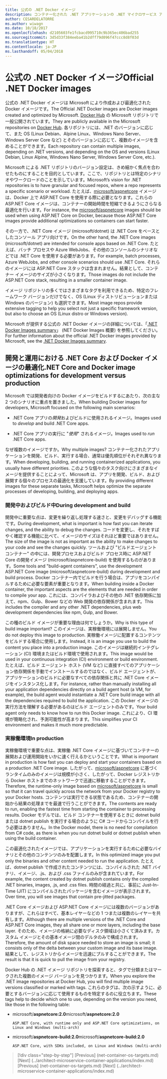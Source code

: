 ```yaml
---
title: 公式の .NET Docker イメージ
description: コンテナー化された .NET アプリケーションの .NET マイクロサービス アーキテクチャ | 公式の .NET Docker イメージ
author: CESARDELATORRE
ms.author: wiwagn
ms.date: 10/18/2017
ms.openlocfilehash: d2105603fe1fcbacd995710c9b365ec406bad255
ms.sourcegitcommit: 3d5d33f384eeba41b2dff79d096f47ccc8d8f03d
ms.translationtype: HT
ms.contentlocale: ja-JP
ms.lasthandoff: 05/04/2018
---
```

# <a name="official-net-docker-images"></a><span data-ttu-id="fe52b-103">公式の .NET Docker イメージ</span><span class="sxs-lookup"><span data-stu-id="fe52b-103">Official .NET Docker images</span></span>

<span data-ttu-id="fe52b-104">公式の .NET Docker イメージは Microsoft により作成および最適化された Docker イメージです。</span><span class="sxs-lookup"><span data-stu-id="fe52b-104">The Official .NET Docker images are Docker images created and optimized by Microsoft.</span></span> <span data-ttu-id="fe52b-105">[Docker Hub](https://hub.docker.com/u/microsoft/) の Microsoft リポジトリで一般公開されています。</span><span class="sxs-lookup"><span data-stu-id="fe52b-105">They are publicly available in the Microsoft repositories on [Docker Hub](https://hub.docker.com/u/microsoft/).</span></span> <span data-ttu-id="fe52b-106">各リポジトリには、.NET のバージョンに応じて、また OS (Linux Debian、Alpine Linux、Windows Nano Server、Windows Server Core など) とそのバージョンに応じて、複数のイメージを含めることができます。</span><span class="sxs-lookup"><span data-stu-id="fe52b-106">Each repository can contain multiple images, depending on .NET versions, and depending on the OS and versions (Linux Debian, Linux Alpine, Windows Nano Server, Windows Server Core, etc.).</span></span>

<span data-ttu-id="fe52b-107">Microsoft による .NET リポジトリのバージョン設定は、きめ細かく焦点を合わせたものにすることを目的としています。ここで、リポジトリとは特定のシナリオやワークロードのことを示しています。</span><span class="sxs-lookup"><span data-stu-id="fe52b-107">Microsoft’s vision for .NET repositories is to have granular and focused repos, where a repo represents a specific scenario or workload.</span></span> <span data-ttu-id="fe52b-108">たとえば、[microsoft/aspnetcore](https://hub.docker.com/r/microsoft/aspnetcore/) イメージは、Docker 上で ASP.NET Core を使用する際に必要となります。これらの ASP.NET Core イメージは、コンテナーの開始時間を短縮できるようにさらなる最適化を行います。</span><span class="sxs-lookup"><span data-stu-id="fe52b-108">For instance, the [microsoft/aspnetcore](https://hub.docker.com/r/microsoft/aspnetcore/) images should be used when using ASP.NET Core on Docker, because those ASP.NET Core images provide additional optimizations so containers can start faster.</span></span>

<span data-ttu-id="fe52b-109">その一方で、.NET Core イメージ (microsoft/dotnet) は .NET Core をベースとしたコンソール アプリ向けです。</span><span class="sxs-lookup"><span data-stu-id="fe52b-109">On the other hand, the .NET Core images (microsoft/dotnet) are intended for console apps based on .NET Core.</span></span> <span data-ttu-id="fe52b-110">たとえば、バッチ プロセスや Azure WebJobs、その他のコンソールのシナリオなどでは .NET Core を使用する必要があります。</span><span class="sxs-lookup"><span data-stu-id="fe52b-110">For example, batch processes, Azure WebJobs, and other console scenarios should use .NET Core.</span></span> <span data-ttu-id="fe52b-111">それらのイメージには ASP.NET Core スタックは含まれません。結果として、コンテナー イメージのサイズが小さくなります。</span><span class="sxs-lookup"><span data-stu-id="fe52b-111">Those images do not include the ASP.NET Core stack, resulting in a smaller container image.</span></span>

<span data-ttu-id="fe52b-112">イメージ リポジトリの多くではさまざまなタグを利用できるため、特定のフレームワーク バージョンだけでなく、OS (Linux ディストリビューションまたは Windows のバージョン) も選択できます。</span><span class="sxs-lookup"><span data-stu-id="fe52b-112">Most image repos provide extensive tagging to help you select not just a specific framework version, but also to choose an OS (Linux distro or Windows version).</span></span>

<span data-ttu-id="fe52b-113">Microsoft が提供する公式の .NET Docker イメージの詳細については、「[.NET Docker Images summary](https://aka.ms/dotnetdockerimages)」 (NET Docker Images 概要) を参照してください。</span><span class="sxs-lookup"><span data-stu-id="fe52b-113">For further information about the official .NET Docker images provided by Microsoft, see the [.NET Docker Images summary](https://aka.ms/dotnetdockerimages).</span></span>

## <a name="net-core-and-docker-image-optimizations-for-development-versus-production"></a><span data-ttu-id="fe52b-114">開発と運用における .NET Core および Docker イメージの最適化</span><span class="sxs-lookup"><span data-stu-id="fe52b-114">.NET Core and Docker image optimizations for development versus production</span></span>

<span data-ttu-id="fe52b-115">Microsoft では開発者向けの Docker イメージをビルドするにあたり、次の主な 2 つのシナリオに重点を置きました。</span><span class="sxs-lookup"><span data-stu-id="fe52b-115">When building Docker images for developers, Microsoft focused on the following main scenarios:</span></span>

-   <span data-ttu-id="fe52b-116">.NET Core アプリの*開発*およびビルドに使用されるイメージ。</span><span class="sxs-lookup"><span data-stu-id="fe52b-116">Images used to *develop* and build .NET Core apps.</span></span>

-   <span data-ttu-id="fe52b-117">.NET Core アプリの実行に "*使用*" されるイメージ。</span><span class="sxs-lookup"><span data-stu-id="fe52b-117">Images used to *run* .NET Core apps.</span></span>

<span data-ttu-id="fe52b-118">なぜ複数のイメージですか。</span><span class="sxs-lookup"><span data-stu-id="fe52b-118">Why multiple images?</span></span> <span data-ttu-id="fe52b-119">コンテナー化されたアプリケーションを開発、ビルド、実行する場合、通常は優先順位がそれぞれ異なります。</span><span class="sxs-lookup"><span data-stu-id="fe52b-119">When developing, building, and running containerized applications, you usually have different priorities.</span></span> <span data-ttu-id="fe52b-120">このような個々のタスク向けにさまざまなイメージを提供することによって、Microsoft は、アプリを開発、ビルド、および展開する個々のプロセスの最適化を支援しています。</span><span class="sxs-lookup"><span data-stu-id="fe52b-120">By providing different images for these separate tasks, Microsoft helps optimize the separate processes of developing, building, and deploying apps.</span></span>

### <a name="during-development-and-build"></a><span data-ttu-id="fe52b-121">開発中およびビルド中</span><span class="sxs-lookup"><span data-stu-id="fe52b-121">During development and build</span></span>

<span data-ttu-id="fe52b-122">開発中に重要な点は、変更を繰り返し処理する速さと、変更をデバッグする機能です。</span><span class="sxs-lookup"><span data-stu-id="fe52b-122">During development, what is important is how fast you can iterate changes, and the ability to debug the changes.</span></span> <span data-ttu-id="fe52b-123">コードを変更し、それをすばやく確認する機能に比べて、イメージのサイズはそれほど重要ではありません。</span><span class="sxs-lookup"><span data-stu-id="fe52b-123">The size of the image is not as important as the ability to make changes to your code and see the changes quickly.</span></span> <span data-ttu-id="fe52b-124">ツールおよび "ビルドエージェント コンテナー" の中には、開発プロセスおよびビルド プロセス時に ASP.NET Core の開発イメージ (microsoft/aspnetcore-build) を使用するものがあります。</span><span class="sxs-lookup"><span data-stu-id="fe52b-124">Some tools and "build-agent containers", use the development ASP.NET Core image (microsoft/aspnetcore-build) during development and build process.</span></span> <span data-ttu-id="fe52b-125">Docker コンテナー内でビルドを行う場合は、アプリをコンパイルするために必要な要素が重要となります。</span><span class="sxs-lookup"><span data-stu-id="fe52b-125">When building inside a Docker container, the important aspects are the elements that are needed in order to compile your app.</span></span> <span data-ttu-id="fe52b-126">これには、コンパイラおよびその他の .NET 依存関係に加えて、npm、Gulp、Bower などの Web 開発の依存関係が含まれます。</span><span class="sxs-lookup"><span data-stu-id="fe52b-126">This includes the compiler and any other .NET dependencies, plus web development dependencies like npm, Gulp, and Bower.</span></span>

<span data-ttu-id="fe52b-127">この種のビルド イメージが重要な理由は何でしょうか。</span><span class="sxs-lookup"><span data-stu-id="fe52b-127">Why is this type of build image important?</span></span> <span data-ttu-id="fe52b-128">このイメージは、実稼働環境には展開しません。</span><span class="sxs-lookup"><span data-stu-id="fe52b-128">You do not deploy this image to production.</span></span> <span data-ttu-id="fe52b-129">実稼働イメージに配置するコンテンツをビルドする場合に使用します。</span><span class="sxs-lookup"><span data-stu-id="fe52b-129">Instead, it is an image you use to build the content you place into a production image.</span></span> <span data-ttu-id="fe52b-130">このイメージは継続的インテグレーション (CI) 環境またはビルド環境で使用されます。</span><span class="sxs-lookup"><span data-stu-id="fe52b-130">This image would be used in your continuous integration (CI) environment or build environment.</span></span> <span data-ttu-id="fe52b-131">たとえば、ビルド エージェント ホスト (VM など) に直接すべてのアプリケーション依存関係を手動でインストールするのではなく、ビルド エージェントが、アプリケーションのビルドに必要なすべての依存関係と共に .NET Core イメージをインスタンス化します。</span><span class="sxs-lookup"><span data-stu-id="fe52b-131">For instance, rather than manually installing all your application dependencies directly on a build agent host (a VM, for example), the build agent would instantiate a .NET Core build image with all the dependencies required to build the application.</span></span> <span data-ttu-id="fe52b-132">この Docker イメージの実行方法を理解する必要があるのはビルド エージェントのみです。</span><span class="sxs-lookup"><span data-stu-id="fe52b-132">Your build agent only needs to know how to run this Docker image.</span></span> <span data-ttu-id="fe52b-133">これにより、CI 環境が簡略化され、予測可能性が高まります。</span><span class="sxs-lookup"><span data-stu-id="fe52b-133">This simplifies your CI environment and makes it much more predictable.</span></span>

### <a name="in-production"></a><span data-ttu-id="fe52b-134">実稼働環境</span><span class="sxs-lookup"><span data-stu-id="fe52b-134">In production</span></span>

<span data-ttu-id="fe52b-135">実稼働環境で重要な点は、実稼働 .NET Core イメージに基づいてコンテナーの展開および運用開始をいかに速く行えるかということです。</span><span class="sxs-lookup"><span data-stu-id="fe52b-135">What is important in production is how fast you can deploy and start your containers based on a production .NET Core image.</span></span> <span data-ttu-id="fe52b-136">したがって、[microsoft/aspnetcore](https://hub.docker.com/r/microsoft/aspnetcore/) に基づくランタイムのみのイメージは規模が小さく、したがって、Docker レジストリから Docker ホストまでのネットワークで迅速に移動することができます。</span><span class="sxs-lookup"><span data-stu-id="fe52b-136">Therefore, the runtime-only image based on [microsoft/aspnetcore](https://hub.docker.com/r/microsoft/aspnetcore/) is small so that it can travel quickly across the network from your Docker registry to your Docker hosts.</span></span> <span data-ttu-id="fe52b-137">コンテンツは実行できる状態であるため、コンテナーの開始から結果の処理までを最速で行うことができます。</span><span class="sxs-lookup"><span data-stu-id="fe52b-137">The contents are ready to run, enabling the fastest time from starting the container to processing results.</span></span> <span data-ttu-id="fe52b-138">Docker モデルでは、ビルド コンテナーを使用するときに dotnet build または dotnet publish を実行する場合のように C\# コードからコンパイルを行う必要はありません。</span><span class="sxs-lookup"><span data-stu-id="fe52b-138">In the Docker model, there is no need for compilation from C\# code, as there is when you run dotnet build or dotnet publish when using the build container.</span></span>

<span data-ttu-id="fe52b-139">この最適化されたイメージでは、アプリケーションを実行するために必要なバイナリとその他のコンテンツのみを配置します。</span><span class="sxs-lookup"><span data-stu-id="fe52b-139">In this optimized image you put only the binaries and other content needed to run the application.</span></span> <span data-ttu-id="fe52b-140">たとえば、dotnet publish で作成されたコンテンツには、コンパイルされた .NET バイナリ、イメージ、.js、および .css ファイルのみが含まれています。</span><span class="sxs-lookup"><span data-stu-id="fe52b-140">For example, the content created by dotnet publish contains only the compiled .NET binaries, images, .js, and .css files.</span></span> <span data-ttu-id="fe52b-141">時間の経過と共に、事前に Just-In-Time (JIT) にコンパイルされたパッケージを含むイメージが表示されます。</span><span class="sxs-lookup"><span data-stu-id="fe52b-141">Over time, you will see images that contain pre-jitted packages.</span></span>

<span data-ttu-id="fe52b-142">.NET Core イメージおよび ASP.NET Core イメージには複数のバージョンがありますが、これらはすべて、基本レイヤーなどの 1 つまたは複数のレイヤーを共有します。</span><span class="sxs-lookup"><span data-stu-id="fe52b-142">Although there are multiple versions of the .NET Core and ASP.NET Core images, they all share one or more layers, including the base layer.</span></span> <span data-ttu-id="fe52b-143">そのため、イメージの格納に必要なディスク領域は小さくて済みます。カスタム イメージとその基本イメージ間のデルタのみで構成されます。</span><span class="sxs-lookup"><span data-stu-id="fe52b-143">Therefore, the amount of disk space needed to store an image is small; it consists only of the delta between your custom image and its base image.</span></span> <span data-ttu-id="fe52b-144">結果として、レジストリからイメージを迅速にプルすることができます。</span><span class="sxs-lookup"><span data-stu-id="fe52b-144">The result is that it is quick to pull the image from your registry.</span></span>

<span data-ttu-id="fe52b-145">Docker Hub の .NET イメージ リポジトリを探索すると、タグで分類またはマークされた複数のイメージ バージョンを見つかります。</span><span class="sxs-lookup"><span data-stu-id="fe52b-145">When you explore the .NET image repositories at Docker Hub, you will find multiple image versions classified or marked with tags.</span></span> <span data-ttu-id="fe52b-146">これらのタグは、次の示すように、必要とするバージョンに応じて使用するものを特定するのに役立ちます。</span><span class="sxs-lookup"><span data-stu-id="fe52b-146">These tags help to decide which one to use, depending on the version you need, like those in the following table:</span></span>

-   <span data-ttu-id="fe52b-147">microsoft/**aspnetcore:2.0**</span><span class="sxs-lookup"><span data-stu-id="fe52b-147">microsoft/**aspnetcore:2.0**</span></span>

        ASP.NET Core, with runtime only and ASP.NET Core optimizations, on Linux and Windows (multi-arch)

-   <span data-ttu-id="fe52b-148">microsoft/**aspnetcore-build:2.0**</span><span class="sxs-lookup"><span data-stu-id="fe52b-148">microsoft/**aspnetcore-build:2.0**</span></span>

        ASP.NET Core, with SDKs included, on Linux and Windows (multi-arch)


>[!div class="step-by-step"]
<span data-ttu-id="fe52b-149">[Previous] (net-container-os-targets.md) [Next] (../architect-microservice-container-applications/index.md)</span><span class="sxs-lookup"><span data-stu-id="fe52b-149">[Previous] (net-container-os-targets.md) [Next] (../architect-microservice-container-applications/index.md)</span></span>
